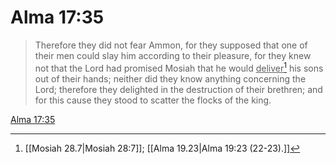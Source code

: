 # Alma 17:35

> Therefore they did not fear Ammon, for they supposed that one of their men could slay him according to their pleasure, for they knew not that the Lord had promised Mosiah that he would <u>deliver</u>[^a] his sons out of their hands; neither did they know anything concerning the Lord; therefore they delighted in the destruction of their brethren; and for this cause they stood to scatter the flocks of the king.

[Alma 17:35](https://www.churchofjesuschrist.org/study/scriptures/bofm/alma/17?lang=eng&id=p35#p35)


[^a]: [[Mosiah 28.7|Mosiah 28:7]]; [[Alma 19.23|Alma 19:23 (22-23).]]
